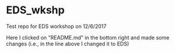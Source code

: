 # EDS_wkshp
Test repo for EDS workshop on 12/6/2017

Here I clicked on "README.md" in the bottom right and made some changes (i.e., in the line above I changed it to EDS)